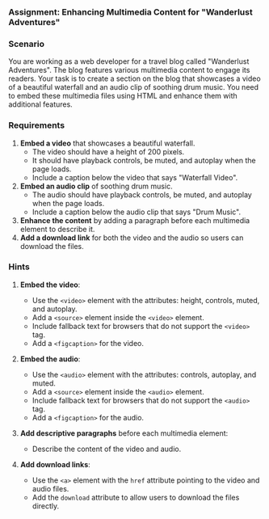 ### Assignment: Enhancing Multimedia Content for "Wanderlust Adventures"

### Scenario

You are working as a web developer for a travel blog called "Wanderlust Adventures". The blog features various multimedia content to engage its readers. Your task is to create a section on the blog that showcases a video of a beautiful waterfall and an audio clip of soothing drum music. You need to embed these multimedia files using HTML and enhance them with additional features.

### Requirements

1. **Embed a video** that showcases a beautiful waterfall.
    - The video should have a height of 200 pixels.
    - It should have playback controls, be muted, and autoplay when the page loads.
    - Include a caption below the video that says "Waterfall Video".
2. **Embed an audio clip** of soothing drum music.
    - The audio should have playback controls, be muted, and autoplay when the page loads.
    - Include a caption below the audio clip that says "Drum Music".
3. **Enhance the content** by adding a paragraph before each multimedia element to describe it.
4. **Add a download link** for both the video and the audio so users can download the files.

### Hints

1. **Embed the video**:
   - Use the `<video>` element with the attributes: height, controls, muted, and autoplay.
   - Add a `<source>` element inside the `<video>` element.
   - Include fallback text for browsers that do not support the `<video>` tag.
   - Add a `<figcaption>` for the video.

2. **Embed the audio**:
   - Use the `<audio>` element with the attributes: controls, autoplay, and muted.
   - Add a `<source>` element inside the `<audio>` element.
   - Include fallback text for browsers that do not support the `<audio>` tag.
   - Add a `<figcaption>` for the audio.

3. **Add descriptive paragraphs** before each multimedia element:
   - Describe the content of the video and audio.

4. **Add download links**:
   - Use the `<a>` element with the `href` attribute pointing to the video and audio files.
   - Add the `download` attribute to allow users to download the files directly.